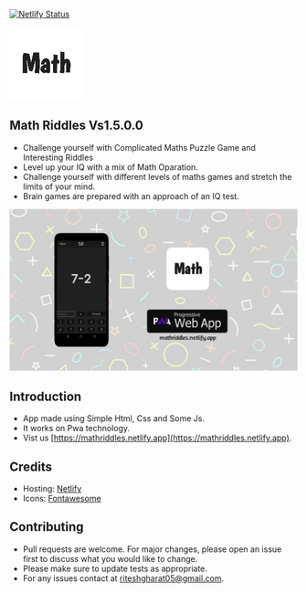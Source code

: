 [![Netlify Status](https://api.netlify.com/api/v1/badges/6a1c81d8-009f-4719-8a6b-510a471203ac/deploy-status)](https://app.netlify.com/sites/mathriddles/deploys)

![Screenshot](images/logo128.png)

## Math Riddles Vs1.5.0.0
* Challenge yourself with Complicated Maths Puzzle Game and Interesting Riddles 
* Level up your IQ with a mix of Math Oparation. 
* Challenge yourself with different levels of maths games and stretch the limits of your mind. 
* Brain games are prepared with an approach of an IQ test.

![Screenshot](images/banner.jpg)

## Introduction
* App made using Simple Html, Css and Some Js.
* It works on Pwa technology. 
* Vist us [https://mathriddles.netlify.app](https://mathriddles.netlify.app).

## Credits 
* Hosting: [Netlify](https://netlify.com)
* Icons: [Fontawesome](https://fontawesome.com)

## Contributing
* Pull requests are welcome. For major changes, please open an issue first to discuss what you would like to change.
* Please make sure to update tests as appropriate.
* For any issues contact at riteshgharat05@gmail.com.

